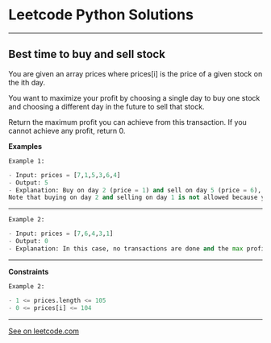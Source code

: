 # Leetcode Python Solutions

---

## Best time to buy and sell stock

You are given an array prices where prices[i] is the price of a given stock on the ith day.

You want to maximize your profit by choosing a single day to buy one stock and choosing a different day in the future to sell that stock.

Return the maximum profit you can achieve from this transaction. If you cannot achieve any profit, return 0.

**Examples**


`Example 1:`

```python
- Input: prices = [7,1,5,3,6,4]
- Output: 5
- Explanation: Buy on day 2 (price = 1) and sell on day 5 (price = 6), profit = 6-1 = 5.
Note that buying on day 2 and selling on day 1 is not allowed because you must buy before you sell.
```

---

`Example 2:`

```python
- Input: prices = [7,6,4,3,1]
- Output: 0
- Explanation: In this case, no transactions are done and the max profit = 0.
```

---

**Constraints**

`Example 2:`

```python
- 1 <= prices.length <= 105
- 0 <= prices[i] <= 104
```

---


[See on leetcode.com](https://leetcode.com/problems/best-time-to-buy-and-sell-stock/)